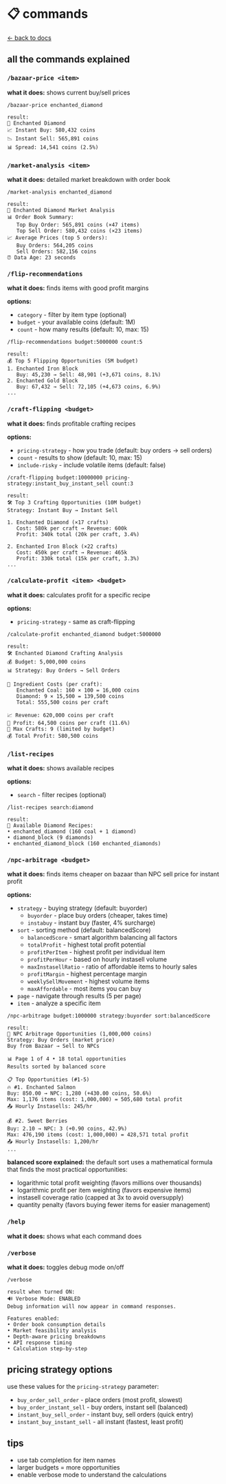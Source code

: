 # 📋 commands

[← back to docs](./README.md)

## all the commands explained

### `/bazaar-price <item>`
**what it does:** shows current buy/sell prices

```
/bazaar-price enchanted_diamond

result:
💎 Enchanted Diamond
📈 Instant Buy: 580,432 coins
📉 Instant Sell: 565,891 coins
📊 Spread: 14,541 coins (2.5%)
```

### `/market-analysis <item>`
**what it does:** detailed market breakdown with order book

```
/market-analysis enchanted_diamond

result:
💎 Enchanted Diamond Market Analysis
📊 Order Book Summary:
   Top Buy Order: 565,891 coins (×47 items)
   Top Sell Order: 580,432 coins (×23 items)
📈 Average Prices (top 5 orders):
   Buy Orders: 564,205 coins
   Sell Orders: 582,156 coins
⏰ Data Age: 23 seconds
```

### `/flip-recommendations`
**what it does:** finds items with good profit margins

**options:**
- `category` - filter by item type (optional)
- `budget` - your available coins (default: 1M)
- `count` - how many results (default: 10, max: 15)

```
/flip-recommendations budget:5000000 count:5

result:
💰 Top 5 Flipping Opportunities (5M budget)
1. Enchanted Iron Block
   Buy: 45,230 → Sell: 48,901 (+3,671 coins, 8.1%)
2. Enchanted Gold Block  
   Buy: 67,432 → Sell: 72,105 (+4,673 coins, 6.9%)
...
```

### `/craft-flipping <budget>`
**what it does:** finds profitable crafting recipes

**options:**
- `pricing-strategy` - how you trade (default: buy orders → sell orders)
- `count` - results to show (default: 10, max: 15)
- `include-risky` - include volatile items (default: false)

```
/craft-flipping budget:10000000 pricing-strategy:instant_buy_instant_sell count:3

result:
🛠️ Top 3 Crafting Opportunities (10M budget)
Strategy: Instant Buy → Instant Sell

1. Enchanted Diamond (×17 crafts)
   Cost: 580k per craft → Revenue: 600k
   Profit: 340k total (20k per craft, 3.4%)
   
2. Enchanted Iron Block (×22 crafts)
   Cost: 450k per craft → Revenue: 465k  
   Profit: 330k total (15k per craft, 3.3%)
...
```

### `/calculate-profit <item> <budget>`
**what it does:** calculates profit for a specific recipe

**options:**
- `pricing-strategy` - same as craft-flipping

```
/calculate-profit enchanted_diamond budget:5000000

result:
🛠️ Enchanted Diamond Crafting Analysis
💰 Budget: 5,000,000 coins
📊 Strategy: Buy Orders → Sell Orders

💸 Ingredient Costs (per craft):
   Enchanted Coal: 160 × 100 = 16,000 coins
   Diamond: 9 × 15,500 = 139,500 coins
   Total: 555,500 coins per craft

📈 Revenue: 620,000 coins per craft
💎 Profit: 64,500 coins per craft (11.6%)
🔢 Max Crafts: 9 (limited by budget)
💰 Total Profit: 580,500 coins
```

### `/list-recipes`
**what it does:** shows available recipes

**options:**
- `search` - filter recipes (optional)

```
/list-recipes search:diamond

result:
💎 Available Diamond Recipes:
• enchanted_diamond (160 coal + 1 diamond)
• diamond_block (9 diamonds)
• enchanted_diamond_block (160 enchanted_diamonds)
```

### `/npc-arbitrage <budget>`
**what it does:** finds items cheaper on bazaar than NPC sell price for instant profit

**options:**
- `strategy` - buying strategy (default: buyorder)
  - `buyorder` - place buy orders (cheaper, takes time)
  - `instabuy` - instant buy (faster, 4% surcharge)
- `sort` - sorting method (default: balancedScore)
  - `balancedScore` - smart algorithm balancing all factors
  - `totalProfit` - highest total profit potential
  - `profitPerItem` - highest profit per individual item
  - `profitPerHour` - based on hourly instasell volume
  - `maxInstasellRatio` - ratio of affordable items to hourly sales
  - `profitMargin` - highest percentage margin
  - `weeklySellMovement` - highest volume items
  - `maxAffordable` - most items you can buy
- `page` - navigate through results (5 per page)
- `item` - analyze a specific item

```
/npc-arbitrage budget:1000000 strategy:buyorder sort:balancedScore

result:
🏪 NPC Arbitrage Opportunities (1,000,000 coins)
Strategy: Buy Orders (market price)
Buy from Bazaar → Sell to NPCs

📊 Page 1 of 4 • 18 total opportunities
Results sorted by balanced score

📋 Top Opportunities (#1-5)
🔥 #1. Enchanted Salmon
Buy: 850.00 → NPC: 1,280 (+430.00 coins, 50.6%)
Max: 1,176 items (cost: 1,000,000) = 505,680 total profit
📤 Hourly Instasells: 245/hr

💰 #2. Sweet Berries  
Buy: 2.10 → NPC: 3 (+0.90 coins, 42.9%)
Max: 476,190 items (cost: 1,000,000) = 428,571 total profit
📤 Hourly Instasells: 1,200/hr
...
```

**balanced score explained:**
the default sort uses a mathematical formula that finds the most practical opportunities:
- logarithmic total profit weighting (favors millions over thousands)
- logarithmic profit per item weighting (favors expensive items)
- instasell coverage ratio (capped at 3x to avoid oversupply)
- quantity penalty (favors buying fewer items for easier management)

### `/help`
**what it does:** shows what each command does

### `/verbose`
**what it does:** toggles debug mode on/off

```
/verbose

result when turned ON:
🔊 Verbose Mode: ENABLED
Debug information will now appear in command responses.

Features enabled:
• Order book consumption details
• Market feasibility analysis  
• Depth-aware pricing breakdowns
• API response timing
• Calculation step-by-step
```

## pricing strategy options

use these values for the `pricing-strategy` parameter:

- `buy_order_sell_order` - place orders (most profit, slowest)
- `buy_order_instant_sell` - buy orders, instant sell (balanced)
- `instant_buy_sell_order` - instant buy, sell orders (quick entry)
- `instant_buy_instant_sell` - all instant (fastest, least profit)

## tips

- use tab completion for item names
- larger budgets = more opportunities
- enable verbose mode to understand the calculations
